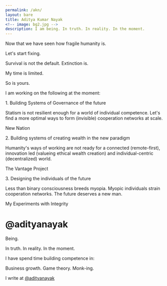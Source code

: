 ```yaml
---
permalink: /akn/
layout: bare
title: Aditya Kumar Nayak
<!-- image: bg2.jpg -->
description: I am being. In truth. In reality. In the moment.
---
```

<div class="grid-container">
	<div class="grid-x align-center b-ws-top">
		<div class="small-12 medium-10 large-8 b-ws-top-p">
			<p class="h3">Now that we have seen how fragile humanity is.</p>
			<p class="h4 bc">Let's start fixing.</p>
			<p class="h4 scolor">Survival is not the default. Extinction is.</p>
			<p class="h4 b-ws-top">My time is limited.</p>
			<p class="scolor">So is yours.</p>
		</div>
	</div>
</div>
<div class="lgbg">
	<div class="grid-container">
		<div class="grid-x align-center b-ws-top">
			<div class="small-12 medium-10 large-8 cell b-ws-top-p b-ws-bottom-p">
				<p class="">I am working on the following at the moment:</p>
				<p class="h4 nm">1. Building Systems of Governance of the future</p>
				<p class="nm">Statism is not resilient enough for a world of individual competence. Let's find a more optimal ways to form (invisible) cooperation networks at scale.</p>
				<a class="ibtn dbc">New Nation <i class="fas fa-arrow-right bc"></i></a>
				<p class="h4 m-ws-top-p nm">2. Building systems of creating wealth in the new paradigm</p>
				<p class="nm">Humanity's ways of working are not ready for a connected (remote-first), innovation led (valueing ethical wealth creation) and individual-centric (decentralized) world.</p>
				<a class="ibtn dbc">The Vantage Project <i class="fas fa-arrow-right bc"></i></a>
				<p class="h4 m-ws-top-p nm">3. Designing the individuals of the future</p>
				<p class="nm">Less than binary consciousness breeds myopia. Myopic individuals strain cooperation networks. The future deserves a new man.</p>
				<a class="ibtn dbc">My Experiments with Integrity <i class="fas fa-arrow-right bc"></i></a>
			</div>
		</div>
	</div>
</div>
<div class="wbg">
	<div class="grid-container">
		<div class="grid-x align-center">
			<div class="small-12 medium-10 large-8 cell b-ws-top-p b-ws-bottom">
				<h1 class="bc h3">@aditya<span class="dbc">nayak</span></h1>
				<p class="h4 nm bkc m-ws-top-p">Being.</p>
				<p class="">In truth. In reality. In the moment.</p>
				<p class="s-ws-top-p nm">I have spend time building competence in:</p>
				<p class="h4 bkc">Business growth. Game theory. Monk-ing.</p>
				<p class="s-ws-top">I write at <a href="https://twitter.com/adityanayak"> @adityanayak</a></p>
			</div>
		</div>
	</div>
</div>